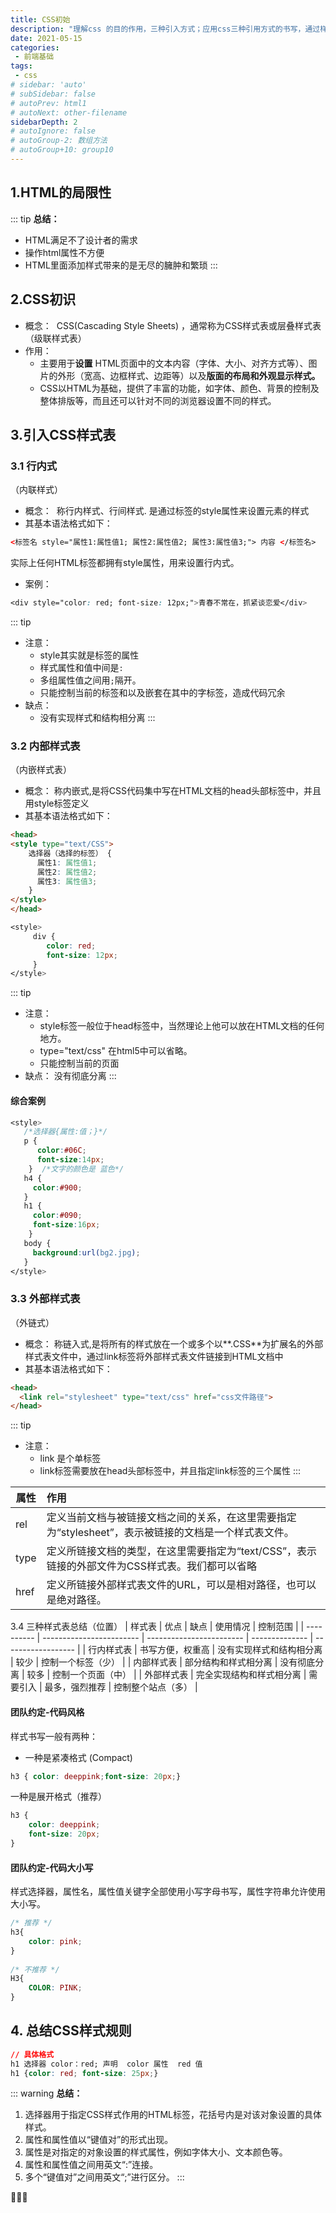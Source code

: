 ```yaml
---
title: CSS初始
description: "理解css 的目的作用，三种引入方式；应用css三种引用方式的书写，通过样式规则给标签添加简单的样式"
date: 2021-05-15
categories:
 - 前端基础
tags:
 - css
# sidebar: 'auto'
# subSidebar: false
# autoPrev: html1
# autoNext: other-filename
sidebarDepth: 2
# autoIgnore: false
# autoGroup-2: 数组方法
# autoGroup+10: group10
---
```


## 1.HTML的局限性
::: tip
**总结：**
- HTML满足不了设计者的需求
- 操作html属性不方便
- HTML里面添加样式带来的是无尽的臃肿和繁琐
:::

## 2.CSS初识
- 概念：
  ​	CSS(Cascading Style Sheets)  ，通常称为CSS样式表或层叠样式表（级联样式表）
- 作用：
  - 主要用于**设置** HTML页面中的文本内容（字体、大小、对齐方式等）、图片的外形（宽高、边框样式、边距等）以及**版面的布局和外观显示样式。**
  - CSS以HTML为基础，提供了丰富的功能，如字体、颜色、背景的控制及整体排版等，而且还可以针对不同的浏览器设置不同的样式。

## 3.引入CSS样式表
### 3.1 行内式
（内联样式）
- 概念：
  ​	称行内样式、行间样式.
  ​	是通过标签的style属性来设置元素的样式
- 其基本语法格式如下：
```html
<标签名 style="属性1:属性值1; 属性2:属性值2; 属性3:属性值3;"> 内容 </标签名>
```
实际上任何HTML标签都拥有style属性，用来设置行内式。

- 案例：

```css
<div style="color: red; font-size: 12px;">青春不常在，抓紧谈恋爱</div>
```
::: tip
- 注意：
  - style其实就是标签的属性
  - 样式属性和值中间是`:`
  - 多组属性值之间用`;`隔开。
  - 只能控制当前的标签和以及嵌套在其中的字标签，造成代码冗余
- 缺点：
  - 没有实现样式和结构相分离
:::

### 3.2 内部样式表
（内嵌样式表）
- 概念：
  ​	称内嵌式,是将CSS代码集中写在HTML文档的head头部标签中，并且用style标签定义
- 其基本语法格式如下：
```html
<head>
<style type="text/CSS">
    选择器（选择的标签） { 
      属性1: 属性值1;
      属性2: 属性值2; 
      属性3: 属性值3;
    }
</style>
</head>
```
```css
<style>
	 div {
	 	color: red;
	 	font-size: 12px;
	 }
</style>
```
::: tip
- 注意：
  - style标签一般位于head标签中，当然理论上他可以放在HTML文档的任何地方。
  - type="text/css"  在html5中可以省略。
  - 只能控制当前的页面
- 缺点：
  没有彻底分离
:::
#### 综合案例

```css
<style>
   /*选择器{属性:值；}*/
   p {
   	  color:#06C; 
   	  font-size:14px;  
   	}  /*文字的颜色是 蓝色*/
   h4 {
   	 color:#900;
   }
   h1 {
   	 color:#090; 
   	 font-size:16px; 
   	}
   body { 
   	 background:url(bg2.jpg);
   }
</style>
```

### 3.3 外部样式表
（外链式）
- 概念：
  ​	称链入式,是将所有的样式放在一个或多个以**.CSS**为扩展名的外部样式表文件中，通过link标签将外部样式表文件链接到HTML文档中
- 其基本语法格式如下：
```html
<head>
  <link rel="stylesheet" type="text/css" href="css文件路径">
</head>
```
::: tip
- 注意：  
  - link 是个单标签
  - link标签需要放在head头部标签中，并且指定link标签的三个属性
:::

| 属性 | 作用                                                         |
| ---- | :----------------------------------------------------------- |
| rel  | 定义当前文档与被链接文档之间的关系，在这里需要指定为“stylesheet”，表示被链接的文档是一个样式表文件。 |
| type | 定义所链接文档的类型，在这里需要指定为“text/CSS”，表示链接的外部文件为CSS样式表。我们都可以省略 |
| href | 定义所链接外部样式表文件的URL，可以是相对路径，也可以是绝对路径。 |

3.4 三种样式表总结（位置）
| 样式表     | 优点                     | 缺点                     | 使用情况       | 控制范围           |
| ---------- | ------------------------ | ------------------------ | -------------- | ------------------ |
| 行内样式表 | 书写方便，权重高         | 没有实现样式和结构相分离 | 较少           | 控制一个标签（少） |
| 内部样式表 | 部分结构和样式相分离     | 没有彻底分离             | 较多           | 控制一个页面（中） |
| 外部样式表 | 完全实现结构和样式相分离 | 需要引入                 | 最多，强烈推荐 | 控制整个站点（多） |

#### 团队约定-代码风格
样式书写一般有两种：
- 一种是紧凑格式 (Compact)
```css
h3 { color: deeppink;font-size: 20px;}
```
一种是展开格式（推荐）
```css
h3 {
	color: deeppink;
    font-size: 20px;    
}
```
#### 团队约定-代码大小写
样式选择器，属性名，属性值关键字全部使用小写字母书写，属性字符串允许使用大小写。
```css
/* 推荐 */
h3{
	color: pink;
}
	
/* 不推荐 */
H3{
	COLOR: PINK;
}
```
## 4. 总结CSS样式规则
```css
// 具体格式
h1 选择器 color：red; 声明  color 属性  red 值
h1 {color: red; font-size: 25px;}
```
::: warning
**总结：**
1. 选择器用于指定CSS样式作用的HTML标签，花括号内是对该对象设置的具体样式。
2. 属性和属性值以“键值对”的形式出现。
3. 属性是对指定的对象设置的样式属性，例如字体大小、文本颜色等。
4. 属性和属性值之间用英文“:”连接。
5. 多个“键值对”之间用英文“;”进行区分。
:::

:peach::peach::peach:
